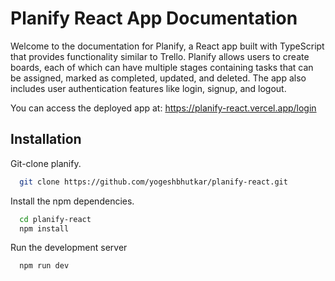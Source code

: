
# Planify React App Documentation

Welcome to the documentation for Planify, a React app built with TypeScript that provides functionality similar to Trello. Planify allows users to create boards, each of which can have multiple stages containing tasks that can be assigned, marked as completed, updated, and deleted. The app also includes user authentication features like login, signup, and logout.

You can access the deployed app at: https://planify-react.vercel.app/login


## Installation

Git-clone planify.

```bash
  git clone https://github.com/yogeshbhutkar/planify-react.git
```

Install the npm dependencies.

```bash
  cd planify-react
  npm install
```

Run the development server

```bash
  npm run dev
```
    
